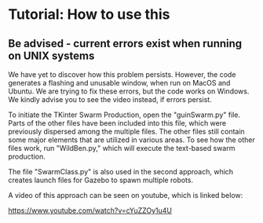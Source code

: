 # Tutorial: How to use this

## Be advised - current errors exist when running on UNIX systems
We have yet to discover how this problem persists. However, the code generates a flashing and unusable window, when run on MacOS and Ubuntu. 
We are trying to fix these errors, but the code works on Windows. We kindly advise you to see the video instead, if errors persist. 

To initiate the TKinter Swarm Production, open the "guinSwarm.py" file. Parts of the other files have been included into this file, which were previously dispersed among the multiple files.
The other files still contain some major elements that are utilized in various areas. To see how the other files work, run "WildBen.py," which will execute the text-based swarm production.

The file "SwarmClass.py" is also used in the second approach, which creates launch files for Gazebo to spawn multiple robots.


A video of this approach can be seen on youtube, which is linked below:

https://www.youtube.com/watch?v=cYuZZOy1u4U
